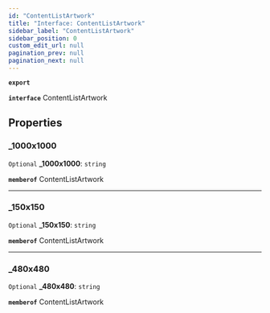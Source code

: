 ```yaml
---
id: "ContentListArtwork"
title: "Interface: ContentListArtwork"
sidebar_label: "ContentListArtwork"
sidebar_position: 0
custom_edit_url: null
pagination_prev: null
pagination_next: null
---
```


**`export`**

**`interface`** ContentListArtwork

## Properties

### \_1000x1000

 `Optional` **\_1000x1000**: `string`

**`memberof`** ContentListArtwork

___

### \_150x150

 `Optional` **\_150x150**: `string`

**`memberof`** ContentListArtwork

___

### \_480x480

 `Optional` **\_480x480**: `string`

**`memberof`** ContentListArtwork
